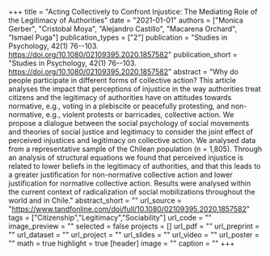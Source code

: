 +++
title = "Acting Collectively to Confront Injustice: The Mediating Role of the Legitimacy of Authorities"
date = "2021-01-01"
authors = ["Monica Gerber", "Cristobal Moya", "Alejandro Castillo", "Macarena Orchard", "Ismael Puga"]
publication_types = ["2"]
publication = "Studies in Psychology, 42(1) 76--103. https://doi.org/10.1080/02109395.2020.1857582"
publication_short = "Studies in Psychology, 42(1) 76--103. https://doi.org/10.1080/02109395.2020.1857582"
abstract = "Why do people participate in different forms of collective action? This article analyses the impact that perceptions of injustice in the way authorities treat citizens and the legitimacy of authorities have on attitudes towards normative, e.g., voting in a plebiscite or peacefully protesting, and non-normative, e.g., violent protests or barricades, collective action. We propose a dialogue between the social psychology of social movements and theories of social justice and legitimacy to consider the joint effect of perceived injustices and legitimacy on collective action. We analysed data from a representative sample of the Chilean population (n = 1,805). Through an analysis of structural equations we found that perceived injustice is related to lower beliefs in the legitimacy of authorities, and that this leads to a greater justification for non-normative collective action and lower justification for normative collective action. Results were analysed within the current context of radicalization of social mobilizations throughout the world and in Chile."
abstract_short = ""
url_source = "https://www.tandfonline.com/doi/full/10.1080/02109395.2020.1857582"
tags = ["Citizenship","Legitimacy","Sociability"]
url_code = ""
image_preview = ""
selected = false
projects = []
url_pdf = ""
url_preprint = ""
url_dataset = ""
url_project = ""
url_slides = ""
url_video = ""
url_poster = ""
math = true
highlight = true
[header]
image = ""
caption = ""
+++
